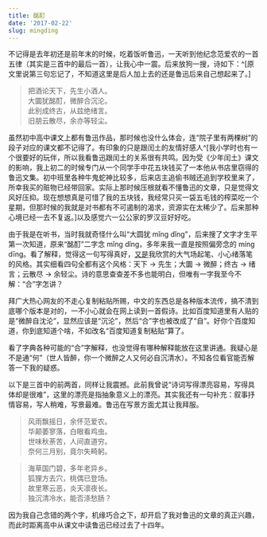 ```yaml
---
title: 酩酊
date: '2017-02-22'
slug: mingding
---
```


不记得是去年初还是前年末的时候，吃着饭听鲁迅，一天听到他纪念范爱农的一首五律（其实是三首中的最后一首），让我心中一震。后来放狗一搜，诗如下：^[原文里说第三句忘记了，不知道这里是后人加上去的还是鲁迅后来自己想起来了。]

> 把酒论天下，先生小酒人。  
大圜犹酩酊，微醉合沉沦。  
此别成终古，从兹绝绪言。  
旧朋云散尽，余亦等轻尘。

虽然初中高中课文上都有鲁迅作品，那时候也没什么体会，连“院子里有两棵树”的段子对应的课文都不记得了。有印象的只是跟闰土的友情好感人^[我小学时也有一个很要好的玩伴，所以我看鲁迅跟闰土的关系很有共鸣。因为受《少年闰土》课文的影响，我上初二的时候专门从一个同学手中花五块钱买了一本他从书店里窃得的鲁迅文集。初中班里各种牛鬼蛇神比较多，后来店主追偷书贼还追到学校里来了，所幸我买的赃物已经带回家。实际上那时候压根就看不懂鲁迅的文章，只是觉得文风好压抑。现在想想真是可惜了我的五块钱，我经常只买一袋五毛钱的榨菜吃一个星期，但那时候的我就是对书都有不可遏制的渴求，资源实在太稀少了。后来那种心境已经一去不复返。]以及感觉六一公公家的罗汉豆好好吃。

由于我是在听书，当时我就奇怪什么叫“大圆犹 mǐng dǐng”，后来搜了文字才生平第一次知道，原来“酩酊”二字念 mǐng dǐng，多年来我一直是按照偏旁念的 míng dīng。看了解释，觉得这一句写得真好，[又是](/cn/2014/01/five-years/)我欣赏的大气场起笔、小心绪落笔的风格。其实细看四句全都有这个风格：天下 → 先生；大圜 → 微醉；终古 → 绪言；云散尽 → 余轻尘。诗的意思查查差不多也能明白，但唯有一字我至今不解：“合”字怎讲？

拜广大热心网友的不走心复制粘贴所赐，中文的东西总是各种版本流传，搞不清到底哪个版本是对的，一不小心就会在网上读到一首假诗。比如百度知道里有人贴的是“微醉自沈沦”，显然应该是“沉沦”，然后“合”字也被改成了“自”。好你个百度知道，你到底知道个啥，不如改名“百度知道复制粘贴”算了。

看了字典各种可能的“合”字解释，也没觉得有哪种解释能放在这里讲通。我疑心是不是通“何”（世人皆醉，你一个微醉之人又何必自沉清水）。不知各位看官能否解答一下我的疑惑。

以下是三首中的前两首，同样让我震撼。此前我曾说“诗词写得漂亮容易，写得具体却是很难”，这里的漂亮是指抽象意义上的漂亮。其实我还有一句补充：叙事抒情容易，写人稍难，写景最难。鲁迅在写景方面尤其让我拜服。

> 风雨飘摇日，余怀范爱农。  
华颠萎寥落，白眼看鸡虫。  
世味秋荼苦，人间直道穷。  
奈何三月别，竟尔失畸躬。

> 海草国门碧，多年老异乡。  
狐狸方去穴，桃偶已登场。  
故里寒云恶，炎天凛夜长。  
独沉清冷水，能否涤愁肠？

因为我自己念错的两个字，机缘巧合之下，却开启了我对鲁迅的文章的真正兴趣，而此时距离高中从课文中读鲁迅已经过去了十四年。
